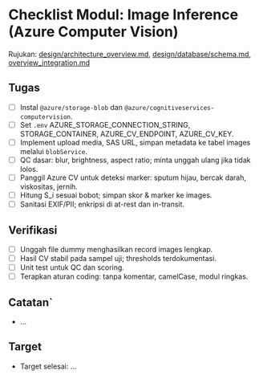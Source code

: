# Checklist Modul: Image Inference (Azure Computer Vision)

Rujukan: [design/architecture_overview.md](../../design/architecture_overview.md), [design/database/schema.md](../../design/database/schema.md), [overview_integration.md](../../overview_integration.md)

## Tugas

- [ ] Instal `@azure/storage-blob` dan `@azure/cognitiveservices-computervision`.
- [ ] Set `.env` AZURE_STORAGE_CONNECTION_STRING, STORAGE_CONTAINER, AZURE_CV_ENDPOINT, AZURE_CV_KEY.
- [ ] Implement upload media, SAS URL, simpan metadata ke tabel images melalui `blobService`.
- [ ] QC dasar: blur, brightness, aspect ratio; minta unggah ulang jika tidak lolos.
- [ ] Panggil Azure CV untuk deteksi marker: sputum hijau, bercak darah, viskositas, jernih.
- [ ] Hitung S_i sesuai bobot; simpan skor & marker ke images.
- [ ] Sanitasi EXIF/PII; enkripsi di at-rest dan in-transit.

## Verifikasi

- [ ] Unggah file dummy menghasilkan record images lengkap.
- [ ] Hasil CV stabil pada sampel uji; thresholds terdokumentasi.
- [ ] Unit test untuk QC dan scoring.
- [ ] Terapkan aturan coding: tanpa komentar, camelCase, modul ringkas.

## Catatan`

- ...

## Target

- Target selesai: ...
